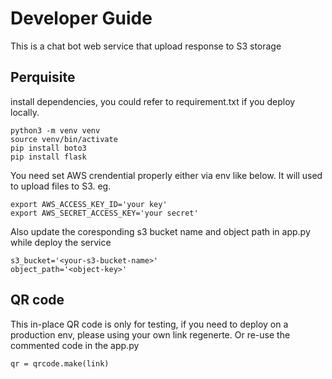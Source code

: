 # Developer Guide
This is a chat bot web service that upload response to S3 storage

## Perquisite
install dependencies, you could refer to requirement.txt if you deploy locally.
```
python3 -m venv venv
source venv/bin/activate
pip install boto3
pip install flask
```

You need set AWS crendential properly either via env like below. It will used to upload files to S3.
eg.
```
export AWS_ACCESS_KEY_ID='your key'
export AWS_SECRET_ACCESS_KEY='your secret'
```
Also update the coresponding s3 bucket name and object path in app.py while deploy the service
```
s3_bucket='<your-s3-bucket-name>'
object_path='<object-key>'
```

## QR code
This in-place QR code is only for testing, if you need to deploy on a production env, please using your own link regenerte. Or re-use the commented code in the app.py
```
qr = qrcode.make(link)
```
 